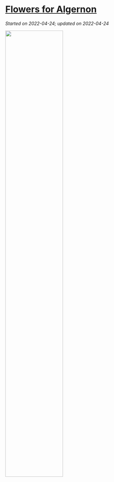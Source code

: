 # [Flowers for Algernon](https://github.com/askming/Personal-reading/issues/12)

_Started on 2022-04-24; updated on 2022-04-24_

<img src="https://user-images.githubusercontent.com/5671771/164960101-49381d6b-c8ec-4af2-a1f5-b55d48d39909.jpeg" width="60%">